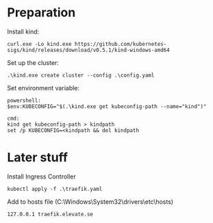 # Preparation



Install kind:
```
curl.exe -Lo kind.exe https://github.com/kubernetes-sigs/kind/releases/download/v0.5.1/kind-windows-amd64
```

Set up the cluster:
```
.\kind.exe create cluster --config .\config.yaml
```

Set environment variable:
```
powershell:
$env:KUBECONFIG="$(.\kind.exe get kubeconfig-path --name="kind")"

cmd:
kind get kubeconfig-path > kindpath
set /p KUBECONFIG=<kindpath && del kindpath
```

# Later stuff
Install Ingress Controller
```
kubectl apply -f .\traefik.yaml
```

Add to hosts file (C:\Windows\System32\drivers\etc\hosts)
```
127.0.0.1 traefik.elevate.se
```